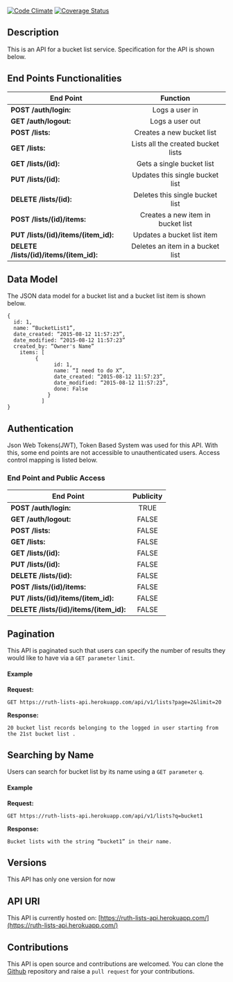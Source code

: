 [![Code Climate](https://codeclimate.com/github/andela-rchukwumam/Bucketlist_Api/badges/gpa.svg)](https://codeclimate.com/github/andela-rchukwumam/Bucketlist_Api)
[![Coverage Status](https://coveralls.io/repos/github/andela-rchukwumam/Bucketlist_Api/badge.svg?branch=master)](https://coveralls.io/github/andela-rchukwumam/Bucketlist_Api?branch=master)
## Description
This is an API for a bucket list service. Specification for the API is shown below.

## End Points Functionalities
|End Point| Function  |
|---------------------|:----:|
|**POST /auth/login:** |Logs a user in
| **GET /auth/logout:**| Logs a user out
| **POST /lists:**| Creates a new bucket list
| **GET /lists:**| Lists all the created bucket lists
|**GET /lists/(id):**| Gets a single bucket list
| **PUT /lists/(id):** |Updates this single bucket list
| **DELETE /lists/(id):**| Deletes this single bucket list
| **POST /lists/(id)/items:** |Creates a new item in bucket list
|**PUT /lists/(id)/items/(item_id):**| Updates a bucket list item
|**DELETE /lists/(id)/items/(item_id):**| Deletes an item in a bucket list

## Data Model
 The JSON data model for a bucket list and a bucket list item is shown below.

```
{
  id: 1,
  name: “BucketList1”,
  date_created: “2015-08-12 11:57:23”,
  date_modified: “2015-08-12 11:57:23”
  created_by: “Owner's Name”
    items: [
         {
               id: 1,
               name: “I need to do X”,
               date_created: “2015-08-12 11:57:23”,
               date_modified: “2015-08-12 11:57:23”,
               done: False
             }
           ]
}
```

## Authentication
Json Web Tokens(JWT), Token Based System was used for this API. With this, some end points are not accessible to unauthenticated users. Access control mapping is listed below.

### End Point and Public Access
|End Point| Publicity  |
|---------------------|:----:|
|**POST /auth/login:**| TRUE |
| **GET /auth/logout:**| FALSE|
| **POST /lists:**| FALSE|
| **GET /lists:**| FALSE|
| **GET /lists/(id):**| FALSE|
| **PUT /lists/(id):**| FALSE|
| **DELETE /lists/(id):**| FALSE |
|**POST /lists/(id)/items:**|  FALSE|
| **PUT /lists/(id)/items/(item_id):**| FALSE|
| **DELETE /lists/(id)/items/(item_id):**| FALSE|

## Pagination
This API is paginated such that users can specify the number of results they would like to have via a `GET parameter` `limit`.

#### Example

**Request:**
```
GET https://ruth-lists-api.herokuapp.com/api/v1/lists?page=2&limit=20
```

**Response:**
```
20 bucket list records belonging to the logged in user starting from the 21st bucket list .
```

  ## Searching by Name
  Users can search for bucket list by its name using a `GET parameter` `q`.
  #### Example

  **Request:**
  ```
  GET https://ruth-lists-api.herokuapp.com/api/v1/lists?q=bucket1
  ```

  **Response:**
  ```
  Bucket lists with the string “bucket1” in their name.
  ```

## Versions
This API has only one version for now

## API URI
 This API is currently hosted on:
 [https://ruth-lists-api.herokuapp.com/](https://ruth-lists-api.herokuapp.com/)

## Contributions
 This API is open source and contributions are welcomed. You can clone the [Github](https://github.com/andela-rchukwumam/Bucketlist_Api) repository and raise a `pull request` for your contributions.  
